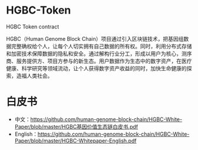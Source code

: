 # HGBC-Token
HGBC Token contract

HGBC（Human Genome Block Chain）项目通过引入区块链技术，把基因组数据完整确权给个人，让每个人切实拥有自己数据的所有权。同时，利用分布式存储和加密技术保障数据的隐私和安全。通过解构行业分工，形成以用户为核心，测序商、服务提供方、项目方参与的新生态。用户数据作为生态中的数字资产，在医疗健康、科学研究等领域流动，让个人获得数字资产收益的同时，加快生命健康的探索，造福人类社会。

# 白皮书
- 中文：https://github.com/human-genome-block-chain/HGBC-White-Paper/blob/master/HGBC基因价值生态链白皮书.pdf 
- English：https://github.com/human-genome-block-chain/HGBC-White-Paper/blob/master/HGBC-Whitepaper-English.pdf

